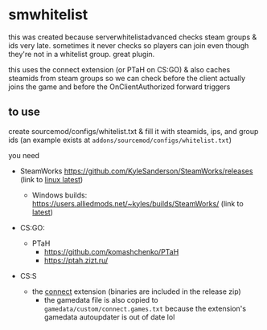 # smwhitelist

this was created because serverwhitelistadvanced checks steam groups & ids very late. sometimes it never checks so players can join even though they're not in a whitelist group. great plugin.

this uses the connect extension (or PTaH on CS:GO) & also caches steamids from steam groups so we can check before the client actually joins the game and before the OnClientAuthorized forward triggers

## to use
create sourcemod/configs/whitelist.txt & fill it with steamids, ips, and group ids (an example exists at `addons/sourcemod/configs/whitelist.txt`)

you need
- SteamWorks https://github.com/KyleSanderson/SteamWorks/releases (link to [linux latest](https://github.com/KyleSanderson/SteamWorks/releases/download/1.2.3c/package-lin.tgz))
	- Windows builds: https://users.alliedmods.net/~kyles/builds/SteamWorks/ (link to [latest](https://users.alliedmods.net/~kyles/builds/SteamWorks/SteamWorks-git132-windows.zip))

- CS:GO:
	- PTaH
		- https://github.com/komashchenko/PTaH
		- https://ptah.zizt.ru/
- CS:S
	- the [connect](https://github.com/asherkin/connect) extension (binaries are included in the release zip)
		- the gamedata file is also copied to `gamedata/custom/connect.games.txt` because the extension's gamedata autoupdater is out of date lol
